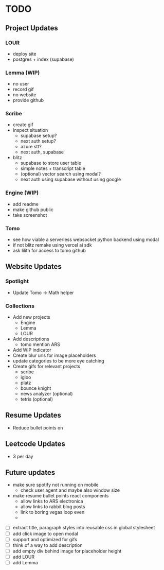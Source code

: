 # TODO

## Project Updates
### LOUR
- deploy site
- postgres + index (supabase)
### Lemma (WIP)
- no user
- record gif
- no website
- provide github
### Scribe
- create gif
- inspect situation
  - supabase setup?
  - next auth setup?
  - azure stt?
  - next auth, supabase
- blitz
  - supabase to store user table
  - simple notes + transcript table
  - (optional) vector search using modal?
  - next auth using supabase without using google
### Engine (WIP)
- add readme
- make github public
- take screenshot
### Tomo
- see how viable a serverless websocket python backend using modal
- if not blitz remake using vercel ai sdk
- ask lilith for access to tomo github

## Website Updates
### Spotlight
- Update Tomo -> Math helper
### Collections
- Add new projects
  - Engine
  - Lemma
  - LOUR
- Add descriptions
  - tomo mention ARS
- Add WIP indicator
- Create blur urls for image placeholders
- update categories to be more eye catching
- Create gifs for relevant projects
  - scribe
  - igloo
  - platz
  - bounce knight
  - news analyzer (optional)
  - tetris (optional)

## Resume Updates
- Reduce bullet points on 

## Leetcode Updates
- 3 per day

## Future updates
- make sure spotify not running on mobile
  - check user agent and maybe also window size
- make resume bullet points react components
  - allow links to ARS electronica
  - allow links to rabbit blog posts
  - link to boring vegas loop even
  -



- [ ] extract title, paragraph styles into reusable css in global stylesheet
- [ ] add click image to open modal
- [ ] support and optimized for gifs
- [ ] think of a way to add description
- [ ] add empty div behind image for placeholder height
- [ ] add LOUR
- [ ] add Lemma